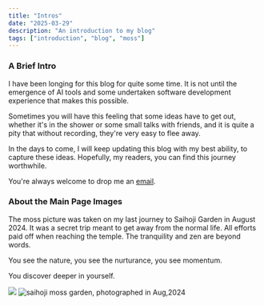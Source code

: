 ```yaml
---
title: "Intros"
date: "2025-03-29"
description: "An introduction to my blog"
tags: ["introduction", "blog", "moss"]
---
```


### A Brief Intro

I have been longing for this blog for quite some time. It is not until the emergence of AI tools and some undertaken software development experience that makes this possible.

Sometimes you will have this feeling that some ideas have to get out, whether it's in the shower or some small talks with friends, and it is quite a pity that without recording, they're very easy to flee away. 

In the days to come, I will keep updating this blog with my best ability, to capture these ideas. Hopefully, my readers, you can find this journey worthwhile.

You're always welcome to drop me an [email](mailto:wang.jiankai@outlook.com).


### About the Main Page Images
The moss picture was taken on my last journey to Saihoji Garden in August 2024. It was a secret trip meant to get away from the normal life. All efforts paid off when reaching the temple. The tranquility and zen are beyond words.

You see the nature, you see the nurturance, you see momentum.

You discover deeper in yourself.

![](images/saihoji-monk.jpg)
![saihoji moss garden, photographed in Aug,2024](images/saihoji-garden.jpg)